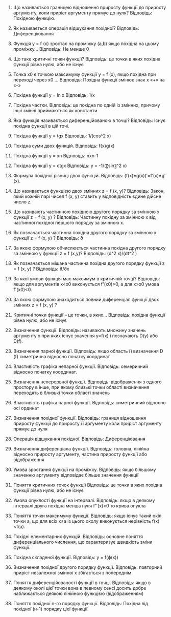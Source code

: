 1. Що називається границею відношення приросту функції до приросту аргументу, коли приріст аргументу прямує до нуля?
Відповідь: Похідною функцію.

3. Як називається операція відшукання похідної?
Відповідь: Диференціювання

5. Функція y = f (x) зростає на проміжку (a,b) якщо похідна на цьому проміжку…
Відповідь: Не менше 0


6. Що таке критичні точки функції?
Відповідь: це точки в яких похідна функції рівна нулю, або не існує
8. Точка x0 є точкою максимуму функції y = f (x), якщо похідна при переході через x0 …
Відповідь: Похідна функції змінює знак х «+» на «-»

9. Похідна функції y = ln x
Відповідь: 1/x

10. Похідна частки.
Відповідь: це похідна по одній із змінних, причому інші змінні приймаються як константи

13. Яка функція називається диференційованою в точці?
Відповідь: Існує похідна функції в цій точі.

15. Похідна функції y = tgx
Відповідь: 1/(cos^2 x)

16. Похідна суми двох функцій.
Відповідь: f(x)g(x)

19. Похідна функції y = xn
Відповідь: nxn-1

20. Похідна функції y = ctgx
Відповідь: y = -1/(〖sin〗^2 x)

22. Формула похідної різниці двох функцій.
Відповідь: (f(x)±g(x))′=f′(x)±g′(x).

23. Що називається функцією двох змінних z = f (x, y)?
Відповідь: Закон, який кожній парі чисел f (x, y) ставить у відповідність єдине дійсне число z.

24. Що називають частинною похідною другого порядку за змінною х функції z = f (x, y) ?
Відповідь: Частинну похідну за змінною х від частинної похідної першого порядку за змінною х.

25. Як позначається частинна похідна другого порядку за змінною х функції z = f (x, y) ?
Відповідь: ∂

26. За якою формулою обчислюється частинна похідна другого порядку за змінною у функції z = f (x,y)?
Відповідь: (d^2 x)/(dt^2 )

31. Як позначається мішана частинна похідна другого порядку функції z = f (x, y) ? 
Відповідь: ∂/∂x

32. За якої умови функція має максимум в критичній точці?
Відповідь: якщо для аргументів x<x0 виконується f'(x0)>0, а для x>x0 умова f'(x0)<0.

33. За якою формулою знаходиться повний диференціал функції двох змінних z = f (x, y) ?

34. Критичні точки функції – це точки, в яких…
Відповідь: похідна функції рівна нулю, або не існує

38. Визначення функції.
Відповідь: називають множину значень аргументу x при яких існує значення y=f(x) і позначають D(y) або D(f).

39. Визначення парної функції.
Відповідь: якщо область її визначення D (f) симетрична відносно початку координат

40. Властивість графіка непарної функції.
Відповідь: семеричний відносно початку координат.

41. Визначення неперервної функції.
Відповідь: відображення з одного простору в інше, при якому близькі точки області визначення переходять в близькі точки області значень

42. Властивість графіка парної функції.
Відповідь: симетричний відносно осі ординат

43. Визначення похідної функції.
Відповідь: границя відношення приросту функції до приросту її аргументу коли приріст аргументу прямує до нуля

44. Операція відшукання похідної.
Відповідь: Диференціювання

45. Визначення диференціала функції.
Відповідь: головна, лінійна відносно приросту аргументу, частина приросту функції або відображення

46. Умова зростання функції на проміжку.
Відповідь: якщо більшому значенню аргументу відповідає більше значення функції

47. Поняття критичних точок функції
Відповідь: це точки в яких похідна функції рівна нулю, або не існує

48. Умова опуклості функції на інтервалі.
Відповідь: якщо в деякому інтервалі друга похідна менша нуля f''(x)<0 то крива опукла

49. Поняття точки максимуму функції.
Відповідь: якщо існує такий окіл точки а, що для всіх х≠а із цього околу виконується нерівність f(x)<f(a).

50. Похідні елементарних функцій.
Відповідь: основне поняття диференціального числення, що характеризує швидкість зміни функції.

52. Похідна складеної функції.
Відповідь: y = f(ϕ(x))

53. Визначення похідної другого порядку функції.
Відповідь: повторний приріст незалежної змінної x збігається з попереднім

54. Поняття диференційованості функції в точці.
Відповідь: якщо в деякому околі цієї точки вона в певному сенсі досить добре наближається деякою лінійною функцією (відображенням)

55. Поняття похідної n-го порядку функції.
Відповідь: Похідна від похідної (н-1) порядку цієї функції.
